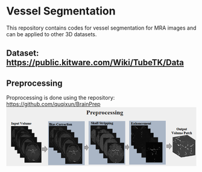 # Vessel Segmentation
This repository contains codes for vessel segmentation for MRA images and can be applied to other 3D datasets.


## Dataset: https://public.kitware.com/Wiki/TubeTK/Data

## Preprocessing

Proprocessing is done using the repository: https://github.com/quqixun/BrainPrep
![Vessel_Segmentation_Preprocessing](./figures/preprocessing.png)
